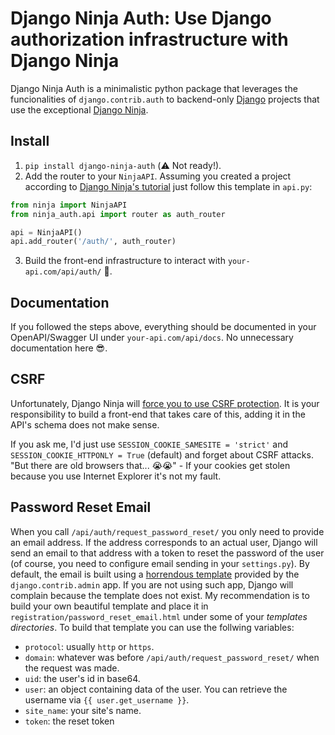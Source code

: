 # Django Ninja Auth: Use Django authorization infrastructure with Django Ninja

Django Ninja Auth is a minimalistic python package that leverages the funcionalities of `django.contrib.auth` to backend-only [Django](https://www.djangoproject.com/) projects that use the exceptional [Django Ninja](https://django-ninja.rest-framework.com/).

## Install
1. `pip install django-ninja-auth` (⚠️ Not ready!).
2. Add the router to your `NinjaAPI`. Assuming you created a project according to [Django Ninja's tutorial](https://django-ninja.rest-framework.com/tutorial/) just follow this template in `api.py`:
```python
from ninja import NinjaAPI
from ninja_auth.api import router as auth_router

api = NinjaAPI()
api.add_router('/auth/', auth_router)
```
3. Build the front-end infrastructure to interact with `your-api.com/api/auth/` 🚀.

## Documentation
If you followed the steps above, everything should be documented in your OpenAPI/Swagger UI under `your-api.com/api/docs`. No unnecessary documentation here 😎.

## CSRF
Unfortunately, Django Ninja will [force you to use CSRF protection](https://django-ninja.rest-framework.com/tutorial/csrf/). It is your responsibility to build a front-end that takes care of this, adding it in the API's schema does not make sense.

If you ask me, I'd just use `SESSION_COOKIE_SAMESITE = 'strict'` and `SESSION_COOKIE_HTTPONLY = True` (default) and forget about CSRF attacks. "But there are old browsers that... 😭😭"   - If your cookies get stolen because you use Internet Explorer it's not my fault.

## Password Reset Email
When you call `/api/auth/request_password_reset/` you only need to provide an email address. If the address corresponds to an actual user, Django will send an email to that address with a token to reset the password of the user (of course, you need to configure email sending in your `settings.py`). By default, the email is built using a [horrendous template](https://github.com/django/django/blob/main/django/contrib/admin/templates/registration/password_reset_email.html) provided by the `django.contrib.admin` app. If you are not using such app, Django will complain because the template does not exist. My recommendation is to build your own beautiful template and place it in `registration/password_reset_email.html` under some of your *templates directories*. To build that template you can use the follwing variables:
- `protocol`: usually `http` or `https`.
- `domain`: whatever was before `/api/auth/request_password_reset/` when the request was made.
- `uid`: the user's id in base64.
- `user`: an object containing data of the user. You can retrieve the username via `{{ user.get_username }}`.
- `site_name`: your site's name.
- `token`: the reset token
